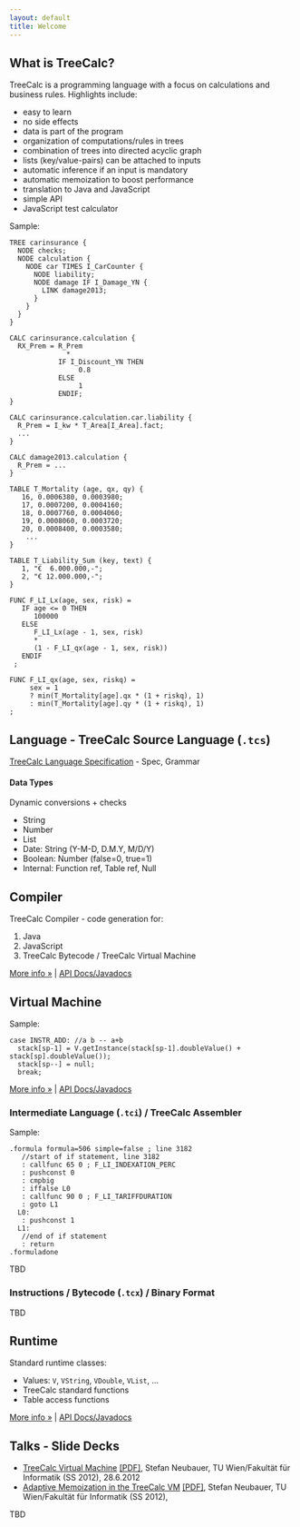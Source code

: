 ```yaml
---
layout: default
title: Welcome
---
```



## What is TreeCalc?

TreeCalc is a programming language with a focus on calculations
and business rules. Highlights include:

* easy to learn
* no side effects
* data is part of the program
* organization of computations/rules in trees
* combination of trees into directed acyclic graph
* lists (key/value-pairs) can be attached to inputs
* automatic inference if an input is mandatory
* automatic memoization to boost performance
* translation to Java and JavaScript
* simple API
* JavaScript test calculator



Sample:

~~~
TREE carinsurance {
  NODE checks;
  NODE calculation {
    NODE car TIMES I_CarCounter {
      NODE liability;
      NODE damage IF I_Damage_YN {
        LINK damage2013;
      }
    }
  }
}

CALC carinsurance.calculation {
  RX_Prem = R_Prem 
              * 
            IF I_Discount_YN THEN
                 0.8
            ELSE
                 1
            ENDIF;
}

CALC carinsurance.calculation.car.liability {
  R_Prem = I_kw * T_Area[I_Area].fact; 
  ...
}

CALC damage2013.calculation {
  R_Prem = ...
}

TABLE T_Mortality (age, qx, qy) {
   16, 0.0006380, 0.0003980;
   17, 0.0007200, 0.0004160;
   18, 0.0007760, 0.0004060;
   19, 0.0008060, 0.0003720;
   20, 0.0008400, 0.0003580;
    ...
}

TABLE T_Liability_Sum (key, text) {
   1, "€  6.000.000,-";
   2, "€ 12.000.000,-";
}

FUNC F_LI_Lx(age, sex, risk) = 
   IF age <= 0 THEN
      100000
   ELSE
      F_LI_Lx(age - 1, sex, risk)
      * 
      (1 - F_LI_qx(age - 1, sex, risk))
   ENDIF
 ;

FUNC F_LI_qx(age, sex, riskq) = 
     sex = 1
     ? min(T_Mortality[age].qx * (1 + riskq), 1)
     : min(T_Mortality[age].qy * (1 + riskq), 1)
;
~~~


## Language - TreeCalc Source Language (`.tcs`)

[TreeCalc Language Specification](lang/spec.html) - Spec, Grammar

#### Data Types

Dynamic conversions + checks

- String
- Number
- List
- Date: String (Y-M-D, D.M.Y, M/D/Y)
- Boolean: Number (false=0, true=1)
- Internal: Function ref, Table ref, Null




## Compiler

TreeCalc Compiler - code generation for:

1. Java
2. JavaScript
3. TreeCalc Bytecode / TreeCalc Virtual Machine


[More info »](https://github.com/treecalc/compiler)  \|  [API Docs/Javadocs](javadocs/compiler)


## Virtual Machine

Sample:

~~~
case INSTR_ADD: //a b -- a+b
  stack[sp-1] = V.getInstance(stack[sp-1].doubleValue() + stack[sp].doubleValue());
  stack[sp--] = null;
  break;
~~~

[More info »](https://github.com/treecalc/virtual-machine)  \|  [API Docs/Javadocs](javadocs/virtual-machine)


### Intermediate Language (`.tci`) / TreeCalc Assembler

Sample:

~~~
.formula formula=506 simple=false ; line 3182
   //start of if statement, line 3182
   : callfunc 65 0 ; F_LI_INDEXATION_PERC
   : pushconst 0
   : cmpbig
   : iffalse L0
   : callfunc 90 0 ; F_LI_TARIFFDURATION
   : goto L1
  L0:
   : pushconst 1
  L1:
   //end of if statement
   : return
.formuladone
~~~

TBD


### Instructions / Bytecode (`.tcx`) / Binary Format

TBD


## Runtime 

Standard runtime classes:

- Values: `V`, `VString`, `VDouble`, `VList`, ...
- TreeCalc standard functions
- Table access functions


[More info »](https://github.com/treecalc/runtime-java)  \|  [API Docs/Javadocs](javadocs/runtime)




## Talks - Slide Decks

- [TreeCalc Virtual Machine](talks/treecalc-vm-intro.html) [[PDF]](talks/treecalc-vm-intro.pdf), Stefan Neubauer, TU Wien/Fakultät für Informatik (SS 2012), 28.6.2012
- [Adaptive Memoization in the TreeCalc VM](talks/treecalc-vm-adaptive-memoization.html)  [[PDF]](talks/treecalc-vm-adaptive-memoization.pdf), Stefan Neubauer, TU Wien/Fakultät für Informatik (SS 2012),

TBD


